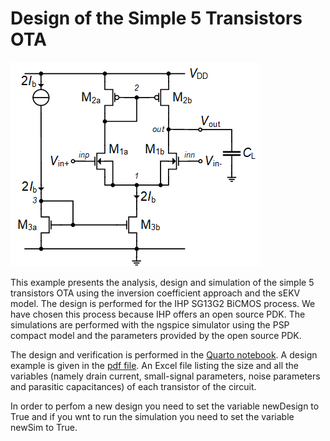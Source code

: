 # Design of the Simple 5 Transistors OTA

![Simple OTA schematic.](/img/Simple_OTA.png)

This example presents the analysis, design and simulation of the simple 5 transistors OTA using the inversion coefficient approach and the sEKV model. The design is performed for the IHP SG13G2 BiCMOS process. We have chosen this process because IHP offers an open source PDK. The simulations are performed with the ngspice simulator using the PSP compact model and the parameters provided by the open source PDK.

The design and verification is performed in the [Quarto notebook](Simple_OTA.qmd). A design example is given in the [pdf file](Simple_OTA.pdf). An Excel file listing the size and all the variables (namely drain current, small-signal parameters, noise parameters and parasitic capacitances) of each transistor of the circuit.

In order to perfom a new design you need to set the variable newDesign to True and if you wnt to run the simulation you need to set the variable newSim to True.
